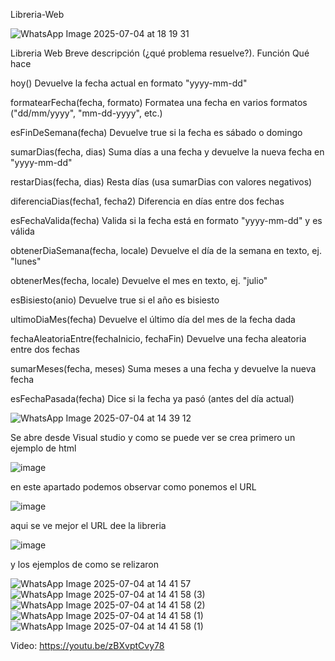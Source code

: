  Libreria-Web
 
![WhatsApp Image 2025-07-04 at 18 19 31](https://github.com/user-attachments/assets/d6bef53a-f0c9-4cf3-b31b-8c40e9706540)

Libreria Web
Breve descripción (¿qué problema resuelve?).
Función	Qué hace

hoy()	Devuelve la fecha actual en formato "yyyy-mm-dd"

formatearFecha(fecha, formato)	Formatea una fecha en varios formatos ("dd/mm/yyyy", "mm-dd-yyyy", etc.)

esFinDeSemana(fecha)	Devuelve true si la fecha es sábado o domingo

sumarDias(fecha, dias)	Suma días a una fecha y devuelve la nueva fecha en "yyyy-mm-dd"

restarDias(fecha, dias)	Resta días (usa sumarDias con valores negativos)

diferenciaDias(fecha1, fecha2)	Diferencia en días entre dos fechas

esFechaValida(fecha)	Valida si la fecha está en formato "yyyy-mm-dd" y es válida

obtenerDiaSemana(fecha, locale)	Devuelve el día de la semana en texto, ej. "lunes"

obtenerMes(fecha, locale)	Devuelve el mes en texto, ej. "julio"

esBisiesto(anio)	Devuelve true si el año es bisiesto

ultimoDiaMes(fecha)	Devuelve el último día del mes de la fecha dada

fechaAleatoriaEntre(fechaInicio, fechaFin)	Devuelve una fecha aleatoria entre dos fechas

sumarMeses(fecha, meses)	Suma meses a una fecha y devuelve la nueva fecha

esFechaPasada(fecha)	Dice si la fecha ya pasó (antes del día actual)

![WhatsApp Image 2025-07-04 at 14 39 12](https://github.com/user-attachments/assets/70898770-2e3b-4e98-9cc9-ef4e6f8bd64d)

Se abre desde Visual studio y como se puede ver se crea primero un ejemplo de html

![image](https://github.com/user-attachments/assets/a6455441-67f7-4b68-8dbf-9e8eb01c856e)

en este apartado podemos observar como ponemos el URL 

![image](https://github.com/user-attachments/assets/52e63d89-5821-483b-a4e2-9c6771a0511f)

aqui se ve mejor el URL dee la libreria

![image](https://github.com/user-attachments/assets/a7c3c370-81d5-4a23-9f65-15b49240a23d)



y los ejemplos de como se relizaron

![WhatsApp Image 2025-07-04 at 14 41 57](https://github.com/user-attachments/assets/d241e642-e8c6-488c-b228-be6f1c2554b3)
![WhatsApp Image 2025-07-04 at 14 41 58 (3)](https://github.com/user-attachments/assets/1848b069-49df-42ac-8729-e6cbacf99fa5)
![WhatsApp Image 2025-07-04 at 14 41 58 (2)](https://github.com/user-attachments/assets/16e686a6-e339-4872-85db-f34f7c7c82ba)
![WhatsApp Image 2025-07-04 at 14 41 58 (1)](https://github.com/user-attachments/assets/0705f22d-d91c-4ad6-9f1f-002ce5411a16)
![WhatsApp Image 2025-07-04 at 14 41 58 (1)](https://github.com/user-attachments/assets/e5051b6a-1018-486b-bd68-dff85b435c0c)

Video:
https://youtu.be/zBXvptCvy78


